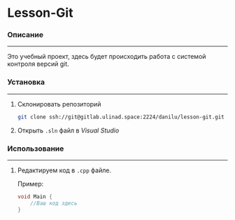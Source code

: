 # Lesson-Git

### Описание
---
Это учебный проект, здесь будет происходить работа с системой контроля версий git.
### Установка
---

1. Склонировать репозиторий

    ```bash
    git clone ssh://git@gitlab.ulinad.space:2224/danilu/lesson-git.git
    ```
2. Открыть `.sln` файл в *Visual Studio*

### Использование
---
1. Редактируем код в `.cpp` файле.

    Пример:

    ```cpp
    void Main {
        //Ваш код здесь
    }
    ```
